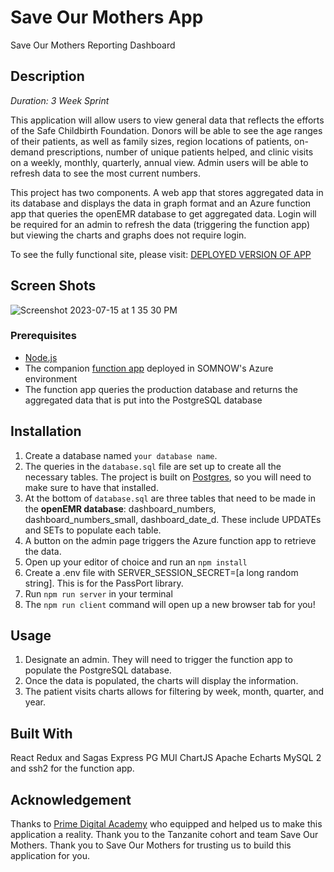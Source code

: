 
# Save Our Mothers App
Save Our Mothers Reporting Dashboard

## Description

_Duration: 3 Week Sprint_

This application will allow users to view general data that reflects the efforts of the Safe Childbirth Foundation. Donors will be able to see the age ranges of their patients, as well as family sizes, region locations of patients, on-demand prescriptions, number of unique patients helped, and clinic visits on a weekly, monthly, quarterly, annual view. Admin users will be able to refresh data to see the most current numbers.

This project has two components. A web app that stores aggregated data in its database and displays the data in graph format and an Azure function app that queries the openEMR database to get aggregated data. Login will be required for an admin to refresh the data (triggering the function app) but viewing the charts and graphs does not require login.

To see the fully functional site, please visit: [DEPLOYED VERSION OF APP](https://somnow-emr.azurewebsites.net/#/home)

## Screen Shots

![Screenshot 2023-07-15 at 1 35 30 PM](https://github.com/save-our-mothers/save-our-mothers-app/assets/111456731/743935ad-0d51-4817-bf2b-f43348db9e67)

### Prerequisites

- [Node.js](https://nodejs.org/en/)
- The companion [function app](https://github.com/save-our-mothers/openemr) deployed in SOMNOW's Azure environment
- The function app queries the production database and returns the aggregated data that is put into the PostgreSQL database

## Installation

1. Create a database named `your database name`.
2. The queries in the `database.sql` file are set up to create all the necessary tables. The project is built on [Postgres](https://www.postgresql.org/download/), so you will need to make sure to have that installed.
3. At the bottom of `database.sql` are three tables that need to be made in the <b>openEMR database</b>: dashboard_numbers, dashboard_numbers_small, dashboard_date_d. These include UPDATEs and SETs to populate each table. 
4. A button on the admin page triggers the Azure function app to retrieve the data. 
5. Open up your editor of choice and run an `npm install`
6. Create a .env file with SERVER_SESSION_SECRET=[a long random string]. This is for the PassPort library. 
7. Run `npm run server` in your terminal
8. The `npm run client` command will open up a new browser tab for you!

## Usage

1. Designate an admin. They will need to trigger the function app to populate the PostgreSQL database.
2. Once the data is populated, the charts will display the information.
3. The patient visits charts allows for filtering by week, month, quarter, and year.

## Built With

React
Redux and Sagas
Express
PG 
MUI
ChartJS
Apache Echarts
MySQL 2 and ssh2 for the function app. 

## Acknowledgement
Thanks to [Prime Digital Academy](www.primeacademy.io) who equipped and helped us to make this application a reality. Thank you to the Tanzanite cohort and team Save Our Mothers. Thank you to Save Our Mothers for trusting us to build this application for you. 

